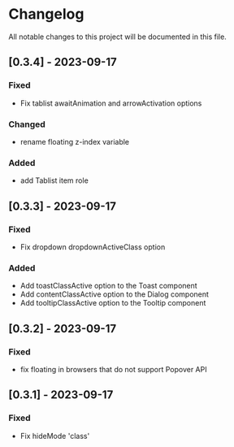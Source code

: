 # Changelog

All notable changes to this project will be documented in this file.

## [0.3.4] - 2023-09-17
### Fixed
- Fix tablist awaitAnimation and arrowActivation options
### Changed
- rename floating z-index variable
### Added
- add Tablist item role

## [0.3.3] - 2023-09-17
### Fixed
- Fix dropdown dropdownActiveClass option
### Added
- Add toastClassActive option to the Toast component
- Add contentClassActive option to the Dialog component
- Add tooltipClassActive option to the Tooltip component

## [0.3.2] - 2023-09-17
### Fixed
- fix floating in browsers that do not support Popover API

## [0.3.1] - 2023-09-17
### Fixed
- Fix hideMode 'class'

